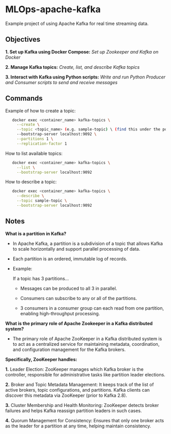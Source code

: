 # MLOps-apache-kafka
Example project of using Apache Kafka for real time streaming data.

## Objectives
**1. Set up Kafka using Docker Compose:** *Set up Zookeeper and Kafka on Docker*

**2. Manage Kafka topics:** *Create, list, and describe Kafka topics*

**3. Interact with Kafka using Python scripts:** *Write and run Python Producer and Consumer scripts to send and receive messages*

## Commands
Example of how to create a topic:
```bash
   docker exec <container_name> kafka-topics \
     --create \
     --topic <topic_name> (e.g. sample-topic) \ (find this under the ports section of your running container)
     --bootstrap-server localhost:9092 \
     --partitions 1 \
     --replication-factor 1
```
How to list available topics:
```bash
   docker exec <container_name> kafka-topics \
     --list \
     --bootstrap-server localhost:9092
```
How to describe a topic:
```bash
   docker exec <container_name> kafka-topics \
     --describe \
     --topic sample-topic \
     --bootstrap-server localhost:9092
```
## Notes
**What is a partition in Kafka?**
* In Apache Kafka, a partition is a subdivision of a topic that allows Kafka to scale horizontally and support parallel processing of data.
* Each partition is an ordered, immutable log of records.
* Example:
    
    If a topic has 3 partitions...

    * Messages can be produced to all 3 in parallel.

    * Consumers can subscribe to any or all of the partitions.

    * 3 consumers in a consumer group can each read from one partition, enabling high-throughput processing.

**What is the primary role of Apache Zookeeper in a Kafka distributed system?**
* The primary role of Apache ZooKeeper in a Kafka distributed system is to act as a centralized service for maintaining metadata, coordination, and configuration management for the Kafka brokers.

**Specifically, ZooKeeper handles:**

**1.**	Leader Election:
ZooKeeper manages which Kafka broker is the controller, responsible for administrative tasks like partition leader elections.

**2.**	Broker and Topic Metadata Management:
It keeps track of the list of active brokers, topic configurations, and partitions. Kafka clients can discover this metadata via ZooKeeper (prior to Kafka 2.8).

**3.**	Cluster Membership and Health Monitoring:
ZooKeeper detects broker failures and helps Kafka reassign partition leaders in such cases.

**4.**	Quorum Management for Consistency:
Ensures that only one broker acts as the leader for a partition at any time, helping maintain consistency.